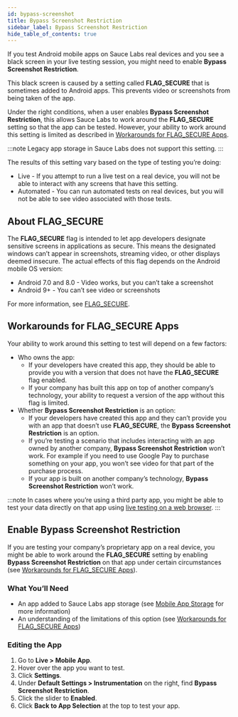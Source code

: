 ```yaml
---
id: bypass-screenshot
title: Bypass Screenshot Restriction
sidebar_label: Bypass Screenshot Restriction
hide_table_of_contents: true
---
```


If you test Android mobile apps on Sauce Labs real devices and you see a black screen in your live testing session, you might need to enable **Bypass Screenshot Restriction**.

This black screen is caused by a setting called **FLAG_SECURE** that is sometimes added to Android apps. This prevents video or screenshots from being taken of the app.

Under the right conditions, when a user enables **Bypass Screenshot Restriction**, this allows Sauce Labs to work around the **FLAG_SECURE** setting so that the app can be tested. However, your ability to work around this setting is limited as described in [Workarounds for FLAG_SECURE Apps](#workarounds-for-flag_secure-apps).

:::note
Legacy app storage in Sauce Labs does not support this setting.
:::

The results of this setting vary based on the type of testing you’re doing:

- Live - If you attempt to run a live test on a real device, you will not be able to interact with any screens that have this setting.
- Automated - You can run automated tests on real devices, but you will not be able to see video associated with those tests.

## About FLAG_SECURE

The **FLAG_SECURE** flag is intended to let app developers designate sensitive screens in applications as secure. This means the designated windows can’t appear in screenshots, streaming video, or other displays deemed insecure. The actual effects of this flag depends on the Android mobile OS version:

- Android 7.0 and 8.0 - Video works, but you can’t take a screenshot
- Android 9+ - You can’t see video or screenshots

For more information, see [FLAG_SECURE](https://developer.android.com/reference/android/view/WindowManager.LayoutParams.html#FLAG_SECURE).

## Workarounds for FLAG_SECURE Apps

Your ability to work around this setting to test will depend on a few factors:

- Who owns the app:
  - If your developers have created this app, they should be able to provide you with a version that does not have the **FLAG_SECURE** flag enabled.
  - If your company has built this app on top of another company’s technology, your ability to request a version of the app without this flag is limited.
- Whether **Bypass Screenshot Restriction** is an option:
  - If your developers have created this app and they can’t provide you with an app that doesn’t use **FLAG_SECURE**, the **Bypass Screenshot Restriction** is an option.
  - If you’re testing a scenario that includes interacting with an app owned by another company, **Bypass Screenshot Restriction** won’t work. For example if you need to use Google Pay to purchase something on your app, you won’t see video for that part of the purchase process.
  - If your app is built on another company’s technology, **Bypass Screenshot Restriction** won’t work.

:::note
In cases where you’re using a third party app, you might be able to test your data directly on that app using [live testing on a web browser](/web-apps/live-testing/live-cross-browser-testing/).
:::

## Enable Bypass Screenshot Restriction

If you are testing your company’s proprietary app on a real device, you might be able to work around the **FLAG_SECURE** setting by enabling **Bypass Screenshot Restriction** on that app under certain circumstances (see [Workarounds for FLAG_SECURE Apps](#workarounds-for-flag_secure-apps)).

### What You’ll Need

- An app added to Sauce Labs app storage (see [Mobile App Storage](/mobile-apps/app-storage) for more information)
- An understanding of the limitations of this option (see [Workarounds for FLAG_SECURE Apps](#workarounds-for-flag_secure-apps))

### Editing the App

1. Go to **Live > Mobile App**.
2. Hover over the app you want to test.
3. Click **Settings**.
4. Under **Default Settings > Instrumentation** on the right, find **Bypass Screenshot Restriction**.
5. Click the slider to **Enabled**.
6. Click **Back to App Selection** at the top to test your app.
